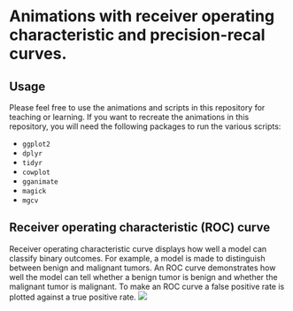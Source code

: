 # Animations with receiver operating characteristic and precision-recal curves. 

## Usage
Please feel free to use the animations and scripts in this repository for teaching or learning. If you want to recreate the animations in this repository, you will need the following packages to run the various scripts:

- `ggplot2`
- `dplyr`
- `tidyr`
- `cowplot`
- `gganimate`
- `magick`
- `mgcv`

## Receiver operating characteristic (ROC) curve

Receiver operating characteristic curve displays how well a model can classify binary outcomes. For example, a model is made to distinguish between benign and malignant tumors. An ROC curve demonstrates how well the model can tell whether a benign tumor is benign and whether the malignant tumor is malignant. To make an ROC curve a false positive rate is plotted against a true positive rate. 
![](cutoff.gif)
